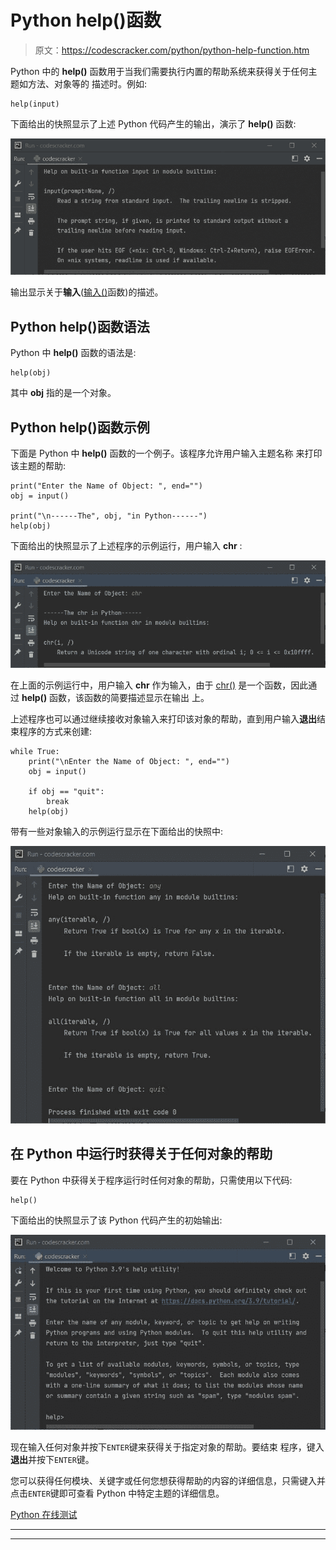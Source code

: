 # Python help()函数

> 原文：<https://codescracker.com/python/python-help-function.htm>

Python 中的 **help()** 函数用于当我们需要执行内置的帮助系统来获得关于任何主题如方法、对象等的 描述时。例如:

```
help(input)
```

下面给出的快照显示了上述 Python 代码产生的输出，演示了 **help()** 函数:

![python help function](img/c61499c4cc99f229efac9117e1a8c726.png)

输出显示关于**输入**([输入()](/python/python-input-function.htm)函数)的描述。

## Python help()函数语法

Python 中 **help()** 函数的语法是:

```
help(obj)
```

其中 **obj** 指的是一个对象。

## Python help()函数示例

下面是 Python 中 **help()** 函数的一个例子。该程序允许用户输入主题名称 来打印该主题的帮助:

```
print("Enter the Name of Object: ", end="")
obj = input()

print("\n------The", obj, "in Python------")
help(obj)
```

下面给出的快照显示了上述程序的示例运行，用户输入 **chr** :

![python help function example](img/6cd296c049742cad68322a9b77ee58a3.png)

在上面的示例运行中，用户输入 **chr** 作为输入，由于 [chr()](/python/python-chr-function.htm) 是一个函数，因此通过 **help()** 函数，该函数的简要描述显示在输出 上。

上述程序也可以通过继续接收对象输入来打印该对象的帮助，直到用户输入**退出**结束程序的方式来创建:

```
while True:
    print("\nEnter the Name of Object: ", end="")
    obj = input()

    if obj == "quit":
        break
    help(obj)
```

带有一些对象输入的示例运行显示在下面给出的快照中:

![python help function program](img/4440dcbf4768faad5b94a5439ec6b5fa.png)

## 在 Python 中运行时获得关于任何对象的帮助

要在 Python 中获得关于程序运行时任何对象的帮助，只需使用以下代码:

```
help()
```

下面给出的快照显示了该 Python 代码产生的初始输出:

![help function in python](img/0c487fa8e0c979fb0548fcd3e39d5c33.png)

现在输入任何对象并按下`ENTER`键来获得关于指定对象的帮助。要结束 程序，键入**退出**并按下`ENTER`键。

您可以获得任何模块、关键字或任何您想获得帮助的内容的详细信息，只需键入并点击`ENTER`键即可查看 Python 中特定主题的详细信息。

[Python 在线测试](/exam/showtest.php?subid=10)

* * *

* * *